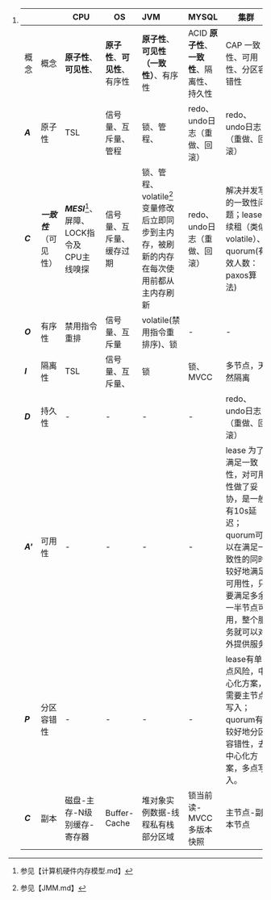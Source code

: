 

1. |          |                        | CPU                                         | OS                             | JVM                                                          | MYSQL                                       | 集群                                                         |
   | -------- | ---------------------- | ------------------------------------------- | ------------------------------ | :----------------------------------------------------------- | :------------------------------------------ | ------------------------------------------------------------ |
   | 概念     | 概念                   | **原子性**、**可见性**、                    | **原子性**、**可见性**、有序性 | **原子性**、**可见性（一致性）**、有序性                     | ACID **原子性**、**一致性**、隔离性、持久性 | CAP   一致性、可用性、分区容错性                             |
   | ***A***  | 原子性                 | TSL                                         | 信号量、互斥量、管程           | 锁、管程、                                                   | redo、undo日志（重做、回滚）                | redo、undo日志（重做、回滚）                                 |
   | ***C***  | ***一致性***（可见性） | ***MESI***[^1]、屏障、LOCK指令及CPU主线嗅探 | 信号量、互斥量、缓存过期       | 锁、管程、volatile[^2]变量修改后立即同步到主内存，被刷新的内存在每次使用前都从主内存刷新 | redo、undo日志（重做、回滚）                | 解决并发写的一致性问题；lease续租（类似volatile）、quorum(有效人数：paxos算法) |
   | ***O***  | 有序性                 | 禁用指令重排                                | 信号量、互斥量                 | volatile(禁用指令重排序)、锁                                 | -                                           | -                                                            |
   | ***I***  | 隔离性                 | TSL                                         | 信号量、互斥量、               | 锁                                                           | 锁、MVCC                                    | 多节点，天然隔离                                             |
   | ***D***  | 持久性                 | -                                           | -                              | -                                                            | -                                           | redo、undo日志（重做、回滚）                                 |
   | ***A'*** | 可用性                 | -                                           | -                              | -                                                            | -                                           | lease 为了满足一致性，对可用性做了妥协，是一般有10s延迟；quorum可以在满足一致性的同时较好地满足可用性，只要满足多余一半节点可用，整个服务就可以对外提供服务 |
   | ***P***  | 分区容错性             | -                                           | -                              | -                                                            | -                                           | lease有单点风险，中心化方案，需要主节点写入；quorum有较好地分区容错性，去中心化方案，多点写入。 |
   | ***C***  | 副本                   | 磁盘-主存-N级别缓存-寄存器                  | Buffer-Cache                   | 堆对象实例数据-线程私有栈部分区域                            | 锁当前读-MVCC多版本快照                     | 主节点-副本节点                                              |

[^1]: 参见【计算机硬件内存模型.md】

[^2]: 参见【JMM.md】


